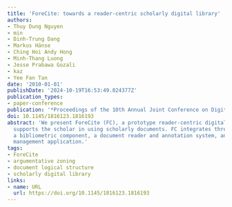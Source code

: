 ```yaml
---
title: 'ForeCite: towards a reader-centric scholarly digital library'
authors:
- Thuy Dung Nguyen
- min
- Dinh-Trung Dang
- Markus Hänse
- Ching Hoi Andy Hong
- Minh-Thang Luong
- Jesse Prabawa Gozali
- kaz
- Yee Fan Tan
date: '2010-01-01'
publishDate: '2024-10-19T16:53:49.024377Z'
publication_types:
- paper-conference
publication: '*Proceedings of the 10th Annual Joint Conference on Digital Libraries*'
doi: 10.1145/1816123.1816193
abstract: 'We present ForeCite (FC), a prototype reader-centric digital library that
  supports the scholar in using scholarly documents. FC integrates three user interfaces:
  a bibliometric component, a document reader and annotation system, and a bibliographic
  management application.'
tags:
- ForeCite
- argumentative zoning
- document logical structure
- scholarly digital library
links:
- name: URL
  url: https://doi.org/10.1145/1816123.1816193
---
```

